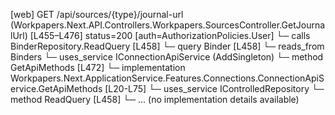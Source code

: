 [web] GET /api/sources/{type}/journal-url  (Workpapers.Next.API.Controllers.Workpapers.SourcesController.GetJournalUrl)  [L455–L476] status=200 [auth=AuthorizationPolicies.User]
  └─ calls BinderRepository.ReadQuery [L458]
  └─ query Binder [L458]
    └─ reads_from Binders
  └─ uses_service IConnectionApiService (AddSingleton)
    └─ method GetApiMethods [L472]
      └─ implementation Workpapers.Next.ApplicationService.Features.Connections.ConnectionApiService.GetApiMethods [L20-L75]
  └─ uses_service IControlledRepository<Binder>
    └─ method ReadQuery [L458]
      └─ ... (no implementation details available)

